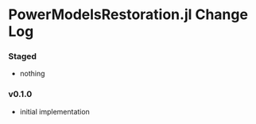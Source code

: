 PowerModelsRestoration.jl Change Log
====================================

### Staged
- nothing

### v0.1.0
- initial implementation

